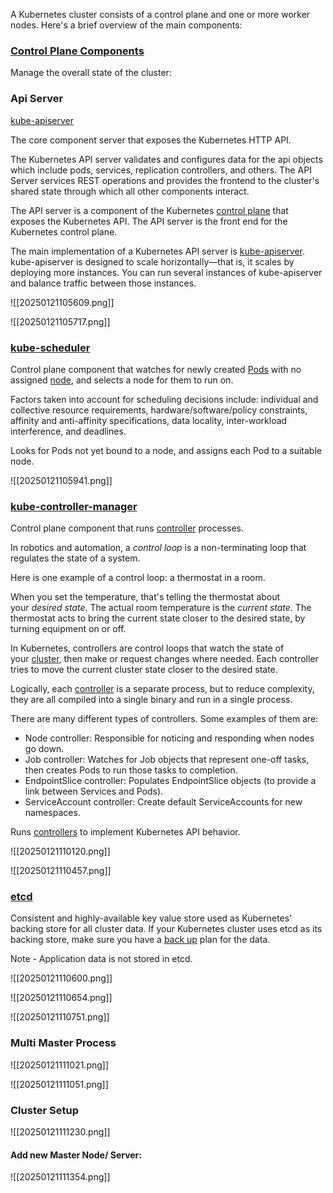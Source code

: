 
A Kubernetes cluster consists of a control plane and one or more worker nodes. Here's a brief overview of the main components:

### [Control Plane Components](https://kubernetes.io/docs/concepts/overview/components/#control-plane-components)

Manage the overall state of the cluster:
### Api Server

[kube-apiserver](https://kubernetes.io/docs/concepts/architecture/#kube-apiserver)

The core component server that exposes the Kubernetes HTTP API.

The Kubernetes API server validates and configures data for the api objects which include pods, services, replication controllers, and others. The API Server services REST operations and provides the frontend to the cluster's shared state through which all other components interact.

The API server is a component of the Kubernetes [control plane](https://kubernetes.io/docs/reference/glossary/?all=true#term-control-plane) that exposes the Kubernetes API. The API server is the front end for the Kubernetes control plane.

The main implementation of a Kubernetes API server is [kube-apiserver](https://kubernetes.io/docs/reference/generated/kube-apiserver/). kube-apiserver is designed to scale horizontally—that is, it scales by deploying more instances. You can run several instances of kube-apiserver and balance traffic between those instances.

![[20250121105609.png]]

![[20250121105717.png]]

### [kube-scheduler](https://kubernetes.io/docs/concepts/architecture/#kube-scheduler)

Control plane component that watches for newly created [Pods](https://kubernetes.io/docs/concepts/workloads/pods/) with no assigned [node](https://kubernetes.io/docs/concepts/architecture/nodes/), and selects a node for them to run on.

Factors taken into account for scheduling decisions include: individual and collective resource requirements, hardware/software/policy constraints, affinity and anti-affinity specifications, data locality, inter-workload interference, and deadlines.

Looks for Pods not yet bound to a node, and assigns each Pod to a suitable node.

![[20250121105941.png]]

### [kube-controller-manager](https://kubernetes.io/docs/concepts/architecture/#kube-controller-manager)

Control plane component that runs [controller](https://kubernetes.io/docs/concepts/architecture/controller/) processes.

In robotics and automation, a _control loop_ is a non-terminating loop that regulates the state of a system.

Here is one example of a control loop: a thermostat in a room.

When you set the temperature, that's telling the thermostat about your _desired state_. The actual room temperature is the _current state_. The thermostat acts to bring the current state closer to the desired state, by turning equipment on or off.

In Kubernetes, controllers are control loops that watch the state of your [cluster](https://kubernetes.io/docs/reference/glossary/?all=true#term-cluster), then make or request changes where needed. Each controller tries to move the current cluster state closer to the desired state.

Logically, each [controller](https://kubernetes.io/docs/concepts/architecture/controller/) is a separate process, but to reduce complexity, they are all compiled into a single binary and run in a single process.

There are many different types of controllers. Some examples of them are:

- Node controller: Responsible for noticing and responding when nodes go down.
- Job controller: Watches for Job objects that represent one-off tasks, then creates Pods to run those tasks to completion.
- EndpointSlice controller: Populates EndpointSlice objects (to provide a link between Services and Pods).
- ServiceAccount controller: Create default ServiceAccounts for new namespaces.

Runs [controllers](https://kubernetes.io/docs/concepts/architecture/controller/) to implement Kubernetes API behavior.

![[20250121110120.png]]

![[20250121110457.png]]

### [etcd](https://kubernetes.io/docs/concepts/architecture/#etcd)

Consistent and highly-available key value store used as Kubernetes' backing store for all cluster data.
If your Kubernetes cluster uses etcd as its backing store, make sure you have a [back up](https://kubernetes.io/docs/tasks/administer-cluster/configure-upgrade-etcd/#backing-up-an-etcd-cluster) plan for the data.

Note - Application data is not stored in etcd.

![[20250121110600.png]]

![[20250121110654.png]]

![[20250121110751.png]]

### Multi Master Process

![[20250121111021.png]]

![[20250121111051.png]]


### Cluster Setup

![[20250121111230.png]]

#### Add new Master Node/ Server:

![[20250121111354.png]]

